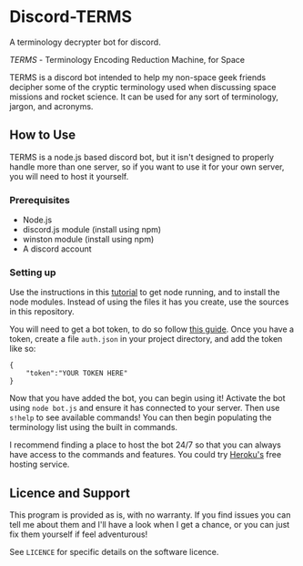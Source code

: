 # Discord-TERMS
A terminology decrypter bot for discord.

*TERMS* - Terminology Encoding Reduction Machine, for Space

TERMS is a discord bot intended to help my non-space geek friends decipher some of the cryptic terminology used when discussing space missions and rocket science.
It can be used for any sort of terminology, jargon, and acronyms.

## How to Use
TERMS is a node.js based discord bot, but it isn't designed to properly handle more than one server, so if you want to use it for your own server, you will need to host it yourself.

### Prerequisites
- Node.js
- discord.js module (install using npm)
- winston module (install using npm)
- A discord account

### Setting up

Use the instructions in this [tutorial](https://medium.com/davao-js/tutorial-creating-a-simple-discord-bot-9465a2764dc0) to get node running, and to install the node modules. Instead of using the files it has you create, use the sources in this repository.

You will need to get a bot token, to do so follow [this guide](https://medium.com/davao-js/tutorial-creating-a-simple-discord-bot-9465a2764dc0). Once you have a token, create a file `auth.json` in your project directory, and add the token like so:
```
{
    "token":"YOUR TOKEN HERE"
}
```

Now that you have added the bot, you can begin using it! Activate the bot using `node bot.js` and ensure it has connected to your server. Then use `s!help` to see available commands! You can then begin populating the terminology list using the built in commands.

I recommend finding a place to host the bot 24/7 so that you can always have access to the commands and features. You could try [Heroku's](https://devcenter.heroku.com/articles/getting-started-with-nodejs) free hosting service.

## Licence and Support
This program is provided as is, with no warranty. If you find issues you can tell me about them and I'll have a look when I get a chance, or you can just fix them yourself if feel adventurous!

See `LICENCE` for specific details on the software licence.


